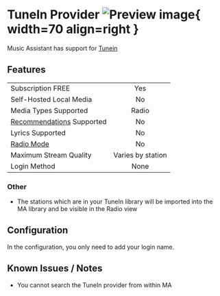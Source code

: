 # TuneIn Provider ![Preview image](../assets/icons/tunein-icon.svg){ width=70 align=right }

Music Assistant has support for [Tunein](https://tunein.com/)

## Features

|           |                     |
|:-----------------------|:---------------------:|
| Subscription FREE | Yes |
| Self-Hosted Local Media | No |
| Media Types Supported | Radio |
| [Recommendations](../ui.md#view-home) Supported | No |
| Lyrics Supported | No |
| [Radio Mode](../ui.md#track-menu) | No |
| Maximum Stream Quality | Varies by station |
| Login Method | None |

### Other

- The stations which are in your TuneIn library will be imported into the MA library and be visible in the Radio view
 
## Configuration

In the configuration, you only need to add your login name.

## Known Issues / Notes

- You cannot search the TuneIn provider from within MA
